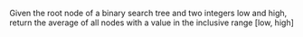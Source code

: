 Given the root node of a binary search tree and two integers low and high, return the average of all nodes with a value in the inclusive range [low, high]
